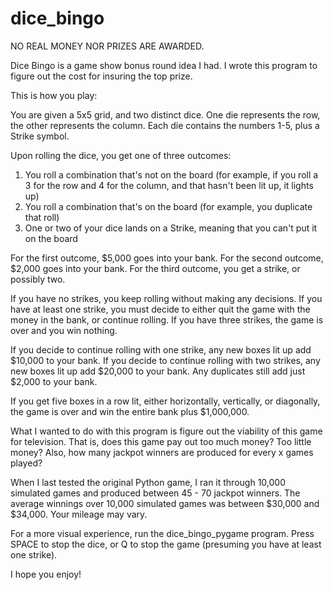 # dice_bingo
NO REAL MONEY NOR PRIZES ARE AWARDED.

Dice Bingo is a game show bonus round idea I had.  I wrote this program to figure out the cost for insuring the top prize.

This is how you play:

You are given a 5x5 grid, and two distinct dice.  One die represents the row, the other represents the column.
Each die contains the numbers 1-5, plus a Strike symbol.  

Upon rolling the dice, you get one of three outcomes:

1. You roll a combination that's not on the board (for example, if you roll a 3 for the row and 4 for the column, and that hasn't been lit up, it lights up)
2. You roll a combination that's on the board (for example, you duplicate that roll)
3. One or two of your dice lands on a Strike, meaning that you can't put it on the board

For the first outcome, $5,000 goes into your bank.
For the second outcome, $2,000 goes into your bank.
For the third outcome, you get a strike, or possibly two.

If you have no strikes, you keep rolling without making any decisions.
If you have at least one strike, you must decide to either quit the game with the money in the bank, or continue rolling.
If you have three strikes, the game is over and you win nothing.

If you decide to continue rolling with one strike, any new boxes lit up add $10,000 to your bank.
If you decide to continue rolling with two strikes, any new boxes lit up add $20,000 to your bank.
Any duplicates still add just $2,000 to your bank.

If you get five boxes in a row lit, either horizontally, vertically, or diagonally, the game is over and
win the entire bank plus $1,000,000.

What I wanted to do with this program is figure out the viability of this game for television.  That is,
does this game pay out too much money?  Too little money?  Also, how many jackpot winners are produced
for every x games played?

When I last tested the original Python game, I ran it through 10,000 simulated games and produced between 45 - 70 jackpot winners.
The average winnings over 10,000 simulated games was between $30,000 and $34,000.  Your mileage may vary.

For a more visual experience, run the dice_bingo_pygame program.  Press SPACE to stop the dice, or Q to stop the game (presuming you have at least one strike).

I hope you enjoy!


